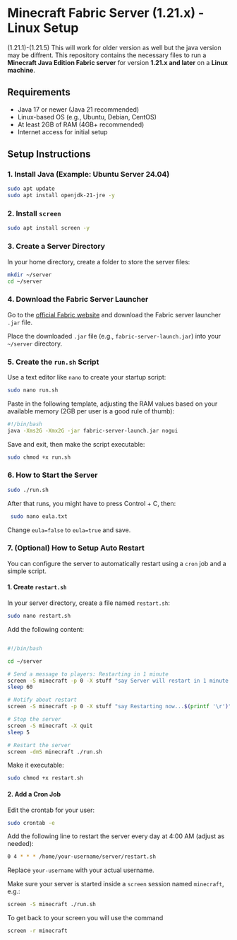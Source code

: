 # Minecraft Fabric Server (1.21.x) - Linux Setup
(1.21.1)-(1.21.5) This will work for older version as well but the java version may be diffrent.
This repository contains the necessary files to run a **Minecraft Java Edition Fabric server** for version **1.21.x and later** on a **Linux machine**.

## Requirements

- Java 17 or newer (Java 21 recommended)
- Linux-based OS (e.g., Ubuntu, Debian, CentOS)
- At least 2GB of RAM (4GB+ recommended)
- Internet access for initial setup

## Setup Instructions

### 1. Install Java (Example: Ubuntu Server 24.04)

```bash
sudo apt update
sudo apt install openjdk-21-jre -y
```

### 2. Install `screen`

```bash
sudo apt install screen -y
```

### 3. Create a Server Directory

In your home directory, create a folder to store the server files:

```bash
mkdir ~/server
cd ~/server
```

### 4. Download the Fabric Server Launcher

Go to the [official Fabric website](https://fabricmc.net/use/server/) and download the Fabric server launcher `.jar` file.

Place the downloaded `.jar` file (e.g., `fabric-server-launch.jar`) into your `~/server` directory.

### 5. Create the `run.sh` Script

Use a text editor like `nano` to create your startup script:

```bash
sudo nano run.sh
```

Paste in the following template, adjusting the RAM values based on your available memory (2GB per user is a good rule of thumb):

```bash
#!/bin/bash
java -Xms2G -Xmx2G -jar fabric-server-launch.jar nogui
```

Save and exit, then make the script executable:

```bash
sudo chmod +x run.sh
```

### 6. How to Start the Server

```bash
sudo ./run.sh
```

After that runs, you might have to press Control + C, then:

```bash
 sudo nano eula.txt
```

Change `eula=false` to `eula=true` and save.

### 7. (Optional) How to Setup Auto Restart

You can configure the server to automatically restart using a `cron` job and a simple script.

#### 1. Create `restart.sh`

In your server directory, create a file named `restart.sh`:

```bash
sudo nano restart.sh
```

Add the following content:

```bash

#!/bin/bash

cd ~/server

# Send a message to players: Restarting in 1 minute
screen -S minecraft -p 0 -X stuff "say Server will restart in 1 minute...$(printf '\r')"
sleep 60

# Notify about restart
screen -S minecraft -p 0 -X stuff "say Restarting now...$(printf '\r')"

# Stop the server
screen -S minecraft -X quit
sleep 5

# Restart the server
screen -dmS minecraft ./run.sh
```

Make it executable:

```bash
sudo chmod +x restart.sh
```

#### 2. Add a Cron Job

Edit the crontab for your user:

```bash
sudo crontab -e
```

Add the following line to restart the server every day at 4:00 AM (adjust as needed):

```bash
0 4 * * * /home/your-username/server/restart.sh
```

Replace `your-username` with your actual username.

Make sure your server is started inside a `screen` session named `minecraft`, e.g.:

```bash
screen -S minecraft ./run.sh
```
To get back to your screen you will use the command
```bash
screen -r minecraft 
```
